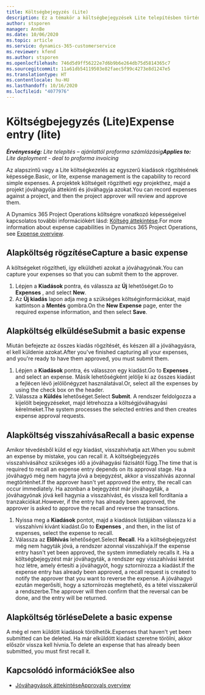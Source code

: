 ```yaml
---
title: Költségbejegyzés (Lite)
description: Ez a témakör a költségbejegyzések Lite telepítésben történő használatának módjával kapcsolatos információkat tartalmaz.
author: stsporen
manager: AnnBe
ms.date: 10/06/2020
ms.topic: article
ms.service: dynamics-365-customerservice
ms.reviewer: kfend
ms.author: stsporen
ms.openlocfilehash: 746d5d9ff56222e7d6b9b6e264db75d5814365c7
ms.sourcegitcommit: 11a61db54119503e82faec5f99c4273e8d1247e5
ms.translationtype: HT
ms.contentlocale: hu-HU
ms.lasthandoff: 10/16/2020
ms.locfileid: "4077976"
---
```

# <a name="expense-entry-lite"></a><span data-ttu-id="0af36-103">Költségbejegyzés (Lite)</span><span class="sxs-lookup"><span data-stu-id="0af36-103">Expense entry (lite)</span></span>

<span data-ttu-id="0af36-104">_**Érvényesség:** Lite telepítés – ajánlattól proforma számlázásig_</span><span class="sxs-lookup"><span data-stu-id="0af36-104">_**Applies to:** Lite deployment - deal to proforma invoicing_</span></span>

<span data-ttu-id="0af36-105">Az alapszintű vagy a Lite költségkezelés az egyszerű kiadások rögzítésének képessége.</span><span class="sxs-lookup"><span data-stu-id="0af36-105">Basic, or lite, expense management is the capability to record simple expenses.</span></span> <span data-ttu-id="0af36-106">A projektek költségeit rögzítheti egy projekthez, majd a projekt jóváhagyója áttekinti és jóváhagyja azokat.</span><span class="sxs-lookup"><span data-stu-id="0af36-106">You can record expenses against a project, and then the project approver will review and approve them.</span></span>

<span data-ttu-id="0af36-107">A Dynamics 365 Project Operations költségre vonatkozó képességeivel kapcsolatos további információkért lásd: [Költség áttekintése](expense-overview.md).</span><span class="sxs-lookup"><span data-stu-id="0af36-107">For more information about expense capabilities in Dynamics 365 Project Operations, see [Expense overview](expense-overview.md).</span></span>

## <a name="capture-a-basic-expense"></a><span data-ttu-id="0af36-108">Alapköltség rögzítése</span><span class="sxs-lookup"><span data-stu-id="0af36-108">Capture a basic expense</span></span>

<span data-ttu-id="0af36-109">A költségeket rögzítheti, így elküldheti azokat a jóváhagyónak.</span><span class="sxs-lookup"><span data-stu-id="0af36-109">You can capture your expenses so that you can submit them to the approver.</span></span>

1. <span data-ttu-id="0af36-110">Lépjen a **Kiadások** pontra, és válassza az **Új** lehetőséget.</span><span class="sxs-lookup"><span data-stu-id="0af36-110">Go to **Expenses** , and select **New**.</span></span>
2. <span data-ttu-id="0af36-111">Az **Új kiadás** lapon adja meg a szükséges költséginformációkat, majd kattintson a **Mentés** gombra.</span><span class="sxs-lookup"><span data-stu-id="0af36-111">On the **New Expense** page, enter the required expense information, and then select **Save**.</span></span>

## <a name="submit-a-basic-expense"></a><span data-ttu-id="0af36-112">Alapköltség elküldése</span><span class="sxs-lookup"><span data-stu-id="0af36-112">Submit a basic expense</span></span>

<span data-ttu-id="0af36-113">Miután befejezte az összes kiadás rögzítését, és készen áll a jóváhagyásra, el kell küldenie azokat.</span><span class="sxs-lookup"><span data-stu-id="0af36-113">After you've finished capturing all your expenses, and you're ready to have them approved, you must submit them.</span></span>

1. <span data-ttu-id="0af36-114">Lépjen a **Kiadások** pontra, és válasszon egy kiadást.</span><span class="sxs-lookup"><span data-stu-id="0af36-114">Go to **Expenses** , and select an expense.</span></span> <span data-ttu-id="0af36-115">Másik lehetőségként jelölje ki az összes kiadást a fejlécen lévő jelölőnégyzet használatával.</span><span class="sxs-lookup"><span data-stu-id="0af36-115">Or, select all the expenses by using the check box on the header.</span></span>
2. <span data-ttu-id="0af36-116">Válassza a **Küldés** lehetőséget.</span><span class="sxs-lookup"><span data-stu-id="0af36-116">Select **Submit**.</span></span> <span data-ttu-id="0af36-117">A rendszer feldolgozza a kijelölt bejegyzéseket, majd létrehozza a költségjóváhagyási kérelmeket.</span><span class="sxs-lookup"><span data-stu-id="0af36-117">The system processes the selected entries and then creates expense approval requests.</span></span>

## <a name="recall-a-basic-expense"></a><span data-ttu-id="0af36-118">Alapköltség visszahívása</span><span class="sxs-lookup"><span data-stu-id="0af36-118">Recall a basic expense</span></span>

<span data-ttu-id="0af36-119">Amikor tévedésből küld el egy kiadást, visszahívhatja azt.</span><span class="sxs-lookup"><span data-stu-id="0af36-119">When you submit an expense by mistake, you can recall it.</span></span> <span data-ttu-id="0af36-120">A költségbejegyzés visszahívásához szükséges idő a jóváhagyási fázisától függ.</span><span class="sxs-lookup"><span data-stu-id="0af36-120">The time that is required to recall an expense entry depends on its approval stage.</span></span>  <span data-ttu-id="0af36-121">Ha a jóváhagyó még nem hagyta jóvá a bejegyzést, akkor a visszahívás azonnal megtörténhet.</span><span class="sxs-lookup"><span data-stu-id="0af36-121">If the approver hasn't yet approved the entry, the recall can occur immediately.</span></span> <span data-ttu-id="0af36-122">Ha azonban a bejegyzést már jóváhagyták, a jóváhagyónak jóvá kell hagynia a visszahívást, és vissza kell fordítania a tranzakciókat.</span><span class="sxs-lookup"><span data-stu-id="0af36-122">However, if the entry has already been approved, the approver is asked to approve the recall and reverse the transactions.</span></span>

1. <span data-ttu-id="0af36-123">Nyissa meg a **Kiadások** pontot, majd a kiadások listájában válassza ki a visszahívni kívánt kiadást.</span><span class="sxs-lookup"><span data-stu-id="0af36-123">Go to **Expenses** , and then, in the list of expenses, select the expense to recall.</span></span>
2. <span data-ttu-id="0af36-124">Válassza az **Előhívás** lehetőséget.</span><span class="sxs-lookup"><span data-stu-id="0af36-124">Select **Recall**.</span></span> <span data-ttu-id="0af36-125">Ha a költségbejegyzést még nem hagyták jóvá, a rendszer azonnal visszahívja.</span><span class="sxs-lookup"><span data-stu-id="0af36-125">If the expense entry hasn't yet been approved, the system immediately recalls it.</span></span> <span data-ttu-id="0af36-126">Ha a költségbejegyzést már jóváhagyták, a rendszer egy visszahívási kérést hoz létre, amely értesíti a jóváhagyót, hogy sztornírozza a kiadást.</span><span class="sxs-lookup"><span data-stu-id="0af36-126">If the expense entry has already been approved, a recall request is created to notify the approver that you want to reverse the expense.</span></span> <span data-ttu-id="0af36-127">A jóváhagyó ezután megerősíti, hogy a sztornírozás megtehető, és a tétel visszakerül a rendszerbe.</span><span class="sxs-lookup"><span data-stu-id="0af36-127">The approver will then confirm that the reversal can be done, and the entry will be returned.</span></span>

## <a name="delete-a-basic-expense"></a><span data-ttu-id="0af36-128">Alapköltség törlése</span><span class="sxs-lookup"><span data-stu-id="0af36-128">Delete a basic expense</span></span>

<span data-ttu-id="0af36-129">A még el nem küldött kiadások törölhetők.</span><span class="sxs-lookup"><span data-stu-id="0af36-129">Expenses that haven't yet been submitted can be deleted.</span></span> <span data-ttu-id="0af36-130">Ha már elküldött kiadást szeretne törölni, akkor először vissza kell hívnia.</span><span class="sxs-lookup"><span data-stu-id="0af36-130">To delete an expense that has already been submitted, you must first recall it.</span></span>

## <a name="see-also"></a><span data-ttu-id="0af36-131">Kapcsolódó információk</span><span class="sxs-lookup"><span data-stu-id="0af36-131">See also</span></span>

- [<span data-ttu-id="0af36-132">Jóváhagyások áttekintése</span><span class="sxs-lookup"><span data-stu-id="0af36-132">Approvals overview</span></span>](../approvals/approvals-overview.md)
